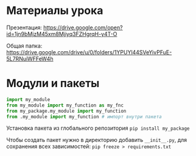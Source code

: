 # Материалы урока

Презентация: https://drive.google.com/open?id=1jn9bMjzM45xm8Mjiyq3FZHgrqH-y4T-O

Общая папка: https://drive.google.com/drive/u/0/folders/1YPUYl44SVeYivPFuE-5L7RNuiWFFeW4h

# Модули и пакеты

```python
import my_module
from my_module import my_function as my_fnc
from my_package.my_module import my_function
from .my_module import my_function # импорт внутри пакета
```

Установка пакета из глобального репозитория `pip install my_package`

Чтобы создать пакет нужно в директорию добавить `__init__.py`,
для сохранения всех зависимостей: `pip freeze > requirements.txt`
